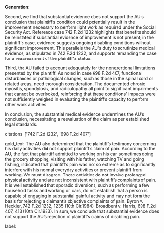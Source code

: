 **Generation:**

Second, we find that substantial evidence does not support the AU's conclusion that plaintiff’s condition could potentially result in the improvement necessary to perform light work as required under the Social Security Act. Reference case 742 F.2d 1232 highlights that benefits should be reinstated if substantial evidence of improvement is not present; in the plaintiff's case, evidence suggests ongoing disabling conditions without significant improvement. This parallels the AU's duty to scrutinize medical evidence, as stipulated in 742 F.2d 1232, and supports remanding the case for a reassessment of the plaintiff's status.

Third, the AU failed to account adequately for the nonexertional limitations presented by the plaintiff. As noted in case 698 F.2d 407, functional disturbances or pathological changes, such as those in the spinal cord or related areas, need thorough consideration. The documented chronic myositis, spondylosis, and radiculopathy all point to significant impairments that cannot be overlooked, reinforcing that these conditions' impacts were not sufficiently weighed in evaluating the plaintiff’s capacity to perform other work activities.

In conclusion, the substantial medical evidence undermines the AU's conclusion, necessitating a reevaluation of the claim as per established legal standards.

citations: ['742 F.2d 1232', '698 F.2d 407']

gold_text: The AU also determined that the plaintiff’s testimony concerning his daily activities did not support plaintiff’s claim of pain. According to the AU, the fact that plaintiff admitted to working on his car, sometimes doing the grocery shopping, visiting with his father, watching TV and going fishing, indicated that plaintiff’s pain was not so extreme as to significantly interfere with his normal everyday activities or prevent plaintiff from working. We must disagree. These activities do not involve prolonged physical activity and are not inconsistent with plaintiff’s complaints of pain. It is well established that sporadic diversions, such as performing a few household tasks and working on cars, do not establish that a person is capable of engaging in substantial gainful activity and may not form the basis for rejecting a claimant’s objective complaints of pain. Byron v. Heckler, 742 F.2d 1232, 1235 (10th Cir.1984); Broadbent v. Harris, 698 F.2d 407, 413 (10th Cir.1983). In sum, we conclude that substantial evidence does not support the AU’s rejection of plaintiff’s claims of disabling pain.

label: 